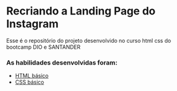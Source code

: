 # Recriando a Landing Page do Instagram

Esse é o repositório do projeto desenvolvido no curso html css do bootcamp DIO e SANTANDER

### As habilidades desenvolvidas foram:

* [HTML básico](https://www.w3schools.com/html/)
* [CSS básico](https://developer.mozilla.org/pt-BR/docs/Web/CSS)

